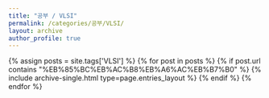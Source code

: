 ```yaml
---
title: "공부 / VLSI"
permalink: /categories/공부/VLSI/
layout: archive
author_profile: true
---
```


{% assign posts = site.tags['VLSI'] %}
{% for post in posts %} 
    {% if post.url contains "%EB%85%BC%EB%AC%B8%EB%A6%AC%EB%B7%B0" %}
        {% include archive-single.html type=page.entries_layout %}
    {% endif %}
{% endfor %}